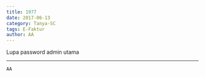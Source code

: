 ```yaml
---
title: 1977
date: 2017-06-13
category: Tanya-SC
tags: E-Faktur
author: AA
---
```


Lupa password admin utama

---



`AA`
